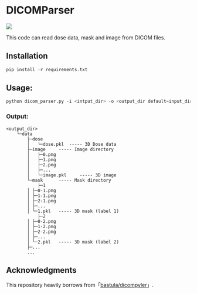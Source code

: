 DICOMParser
============
![](https://img.shields.io/badge/python-3.6%2B-brightgreen)

This code can read dose data, mask and image from DICOM files.

## Installation

```python
pip install -r requirements.txt
```

## Usage:

```python
python dicom_parser.py -i <intput_dir> -o <output_dir default=input_dir>
```

### Output:

	<output_dir>
		└─data
		    ├─dose
		    │	└─dose.pkl 	----- 3D Dose data
		    ├─image		----- Image directory
		    │	├─0.png 	
		    │	├─1.png
		    │	├─2.png
		    │	├─...
		    │	└─image.pkl 	----- 3D image
		    └─mask		----- Mask directory
		        ├─1			
			│ ├─0-1.png	
			│ ├─1-1.png
			│ ├─2-1.png
			│ ├─...
			│ └─1.pkl	----- 3D mask (label 1)
		        ├─2			
			│ ├─0-2.png	
			│ ├─1-2.png
			│ ├─2-2.png
			│ ├─...
			│ └─2.pkl	----- 3D mask (label 2)
			├─...
			...

## Acknowledgments

This repository heavily borrows from「[bastula/dicompyler](https://github.com/bastula/dicompyler)」.
